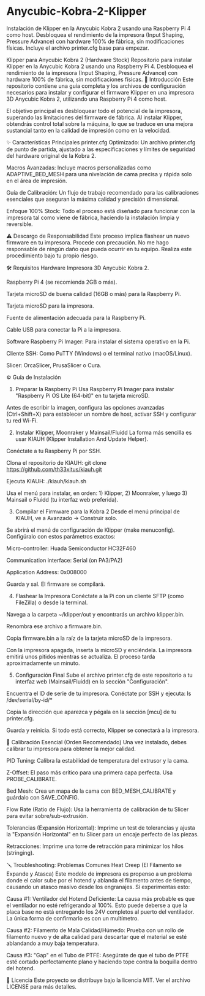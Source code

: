 # Anycubic-Kobra-2-Klipper
Instalación de Klipper en la Anycubic Kobra 2 usando una Raspberry Pi 4 como host. Desbloquea el rendimiento de la impresora (Input Shaping, Pressure Advance) con hardware 100% de fábrica, sin modificaciones físicas. Incluye el archivo printer.cfg base para empezar.

Klipper para Anycubic Kobra 2 (Hardware Stock)
Repositorio para instalar Klipper en la Anycubic Kobra 2 usando una Raspberry Pi 4. Desbloquea el rendimiento de la impresora (Input Shaping, Pressure Advance) con hardware 100% de fábrica, sin modificaciones físicas. 
📖 Introducción
Este repositorio contiene una guía completa y los archivos de configuración necesarios para instalar y configurar el firmware Klipper en una impresora 3D Anycubic Kobra 2, utilizando una Raspberry Pi 4 como host.

El objetivo principal es desbloquear todo el potencial de la impresora, superando las limitaciones del firmware de fábrica. Al instalar Klipper, obtendrás control total sobre la máquina, lo que se traduce en una mejora sustancial tanto en la calidad de impresión como en la velocidad.

✨ Características Principales
printer.cfg Optimizado: Un archivo printer.cfg de punto de partida, ajustado a las especificaciones y límites de seguridad del hardware original de la Kobra 2.

Macros Avanzadas: Incluye macros personalizadas como ADAPTIVE_BED_MESH para una nivelación de cama precisa y rápida solo en el área de impresión.

Guía de Calibración: Un flujo de trabajo recomendado para las calibraciones esenciales que aseguran la máxima calidad y precisión dimensional.

Enfoque 100% Stock: Todo el proceso está diseñado para funcionar con la impresora tal como viene de fábrica, haciendo la instalación limpia y reversible.

⚠️ Descargo de Responsabilidad
Este proceso implica flashear un nuevo firmware en tu impresora. Procede con precaución. No me hago responsable de ningún daño que pueda ocurrir en tu equipo. Realiza este procedimiento bajo tu propio riesgo.

🛠️ Requisitos
Hardware
Impresora 3D Anycubic Kobra 2.

Raspberry Pi 4 (se recomienda 2GB o más).

Tarjeta microSD de buena calidad (16GB o más) para la Raspberry Pi.

Tarjeta microSD para la impresora.

Fuente de alimentación adecuada para la Raspberry Pi.

Cable USB para conectar la Pi a la impresora.

Software
Raspberry Pi Imager: Para instalar el sistema operativo en la Pi.

Cliente SSH: Como PuTTY (Windows) o el terminal nativo (macOS/Linux).

Slicer: OrcaSlicer, PrusaSlicer o Cura.

⚙️ Guía de Instalación
1. Preparar la Raspberry Pi
Usa Raspberry Pi Imager para instalar "Raspberry Pi OS Lite (64-bit)" en tu tarjeta microSD.

Antes de escribir la imagen, configura las opciones avanzadas (Ctrl+Shift+X) para establecer un nombre de host, activar SSH y configurar tu red Wi-Fi.

2. Instalar Klipper, Moonraker y Mainsail/Fluidd
La forma más sencilla es usar KIAUH (Klipper Installation And Update Helper).

Conéctate a tu Raspberry Pi por SSH.

Clona el repositorio de KIAUH: git clone https://github.com/th33xitus/kiauh.git

Ejecuta KIAUH: ./kiauh/kiauh.sh

Usa el menú para instalar, en orden: 1) Klipper, 2) Moonraker, y luego 3) Mainsail o Fluidd (tu interfaz web preferida).

3. Compilar el Firmware para la Kobra 2
Desde el menú principal de KIAUH, ve a Avanzado -> Construir solo.

Se abrirá el menú de configuración de Klipper (make menuconfig). Configúralo con estos parámetros exactos:

Micro-controller: Huada Semiconductor HC32F460

Communication interface: Serial (on PA3/PA2)

Application Address: 0x008000

Guarda y sal. El firmware se compilará.

4. Flashear la Impresora
Conéctate a la Pi con un cliente SFTP (como FileZilla) o desde la terminal.

Navega a la carpeta ~/klipper/out y encontrarás un archivo klipper.bin.

Renombra ese archivo a firmware.bin.

Copia firmware.bin a la raíz de la tarjeta microSD de la impresora.

Con la impresora apagada, inserta la microSD y enciéndela. La impresora emitirá unos pitidos mientras se actualiza. El proceso tarda aproximadamente un minuto.

5. Configuración Final
Sube el archivo printer.cfg de este repositorio a tu interfaz web (Mainsail/Fluidd) en la sección "Configuración".

Encuentra el ID de serie de tu impresora. Conéctate por SSH y ejecuta: ls /dev/serial/by-id/*

Copia la dirección que aparezca y pégala en la sección [mcu] de tu printer.cfg.

Guarda y reinicia. Si todo está correcto, Klipper se conectará a la impresora.

🔬 Calibración Esencial (Orden Recomendado)
Una vez instalado, debes calibrar tu impresora para obtener la mejor calidad.

PID Tuning: Calibra la estabilidad de temperatura del extrusor y la cama.

Z-Offset: El paso más crítico para una primera capa perfecta. Usa PROBE_CALIBRATE.

Bed Mesh: Crea un mapa de la cama con BED_MESH_CALIBRATE y guárdalo con SAVE_CONFIG.

Flow Rate (Ratio de Flujo): Usa la herramienta de calibración de tu Slicer para evitar sobre/sub-extrusión.

Tolerancias (Expansión Horizontal): Imprime un test de tolerancias y ajusta la "Expansión Horizontal" en tu Slicer para un encaje perfecto de las piezas.

Retracciones: Imprime una torre de retracción para minimizar los hilos (stringing).

🪛 Troubleshooting: Problemas Comunes
Heat Creep (El Filamento se Expande y Atasca)
Este modelo de impresora es propenso a un problema donde el calor sube por el hotend y ablanda el filamento antes de tiempo, causando un atasco masivo desde los engranajes. Si experimentas esto:

Causa #1: Ventilador del Hotend Deficiente: La causa más probable es que el ventilador no esté refrigerando al 100%. Esto puede deberse a que la placa base no está entregando los 24V completos al puerto del ventilador. La única forma de confirmarlo es con un multímetro.

Causa #2: Filamento de Mala Calidad/Húmedo: Prueba con un rollo de filamento nuevo y de alta calidad para descartar que el material se esté ablandando a muy baja temperatura.

Causa #3: "Gap" en el Tubo de PTFE: Asegúrate de que el tubo de PTFE esté cortado perfectamente plano y haciendo tope contra la boquilla dentro del hotend.

📜 Licencia
Este proyecto se distribuye bajo la licencia MIT. Ver el archivo LICENSE para más detalles.

